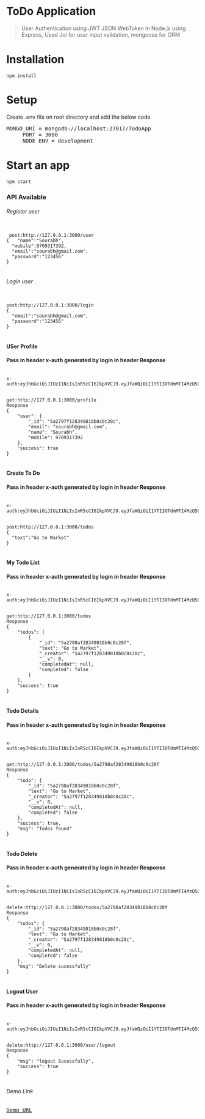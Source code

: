 <h1>ToDo Application</h1>
<blockquote>
<p>User Authentication using JWT JSON WebToken in Node.js using Express, Used Joi for user input validation, mongoose for ORM</p>
</blockquote>
<h1>Installation</h1>
<code>npm install</code>
<h1>Setup</h1>
<p>Create .env file on root directory and add the below code</p>
<pre>MONGO_URI = mongodb://localhost:27017/TodoApp
     PORT = 3000
     NODE_ENV = development</pre>
<h1>Start an app</h2>
<code>npm start</code>
<h3>API Available</h3>
<h6>Register user</h6>
<pre>
<code>
 post:http://127.0.0.1:3000/user
{   "name":"Sourabh",
  "mobile":9709317392,
  "email":"sourabh@gmail.com",
  "password":"123456"
}
</code>
</pre>
<h6>Login user</h6>
<pre>
<code>
post:http://127.0.0.1:3000/login
{
  "email":"sourabh@gmail.com",
  "password":"123456"
}
</code>
</pre>
<h4>USer Profile</h6>
<h4>Pass in header x-auth generated by login in header Response</h6>
<pre><code>
x-auth:eyJhbGciOiJIUzI1NiIsInR5cCI6IkpXVCJ9.eyJfaWQiOiI1YTI3OTdmMTI4MzQ5ODE4YjBjMGMyOGMiLCJhY2Nlc3MiOiJhdXRoIiwiaWF0IjoxNTEyNTQ0MzM1fQ.U3ewSkICu9cr5lBqsooS78aElAQpFFdF2Vea4IxlxpY</code></pre>
<pre>
<code>
get:http://127.0.0.1:3000/profile
Response
{
    "user": {
        "_id": "5a2797f128349818b0c0c28c",
        "email": "sourabh@gmail.com",
        "name": "Sourabh",
        "mobile": 9709317392
    },
    "success": true
}
</code>
</pre>
<h4>Create To Do</h6>
<h4>Pass in header x-auth generated by login in header Response</h6>
<pre><code>
x-auth:eyJhbGciOiJIUzI1NiIsInR5cCI6IkpXVCJ9.eyJfaWQiOiI1YTI3OTdmMTI4MzQ5ODE4YjBjMGMyOGMiLCJhY2Nlc3MiOiJhdXRoIiwiaWF0IjoxNTEyNTQ0MzM1fQ.U3ewSkICu9cr5lBqsooS78aElAQpFFdF2Vea4IxlxpY</code></pre>
<pre>
<code>
post:http://127.0.0.1:3000/todos
{
  "text":"Go to Market"
}
</code>
</pre>

<h4>My Todo List</h6>
<h4>Pass in header x-auth generated by login in header Response</h6>
<pre><code>
x-auth:eyJhbGciOiJIUzI1NiIsInR5cCI6IkpXVCJ9.eyJfaWQiOiI1YTI3OTdmMTI4MzQ5ODE4YjBjMGMyOGMiLCJhY2Nlc3MiOiJhdXRoIiwiaWF0IjoxNTEyNTQ0MzM1fQ.U3ewSkICu9cr5lBqsooS78aElAQpFFdF2Vea4IxlxpY</code></pre>
<pre>
<code>
get:http://127.0.0.1:3000/todos
Response
{
    "todos": [
        {
            "_id": "5a2798af28349818b0c0c28f",
            "text": "Go to Market",
            "_creator": "5a2797f128349818b0c0c28c",
            "__v": 0,
            "completedAt": null,
            "completed": false
        }
    ],
    "success": true
}
</code>
</pre>
<h4>Todo Details</h6>
<h4>Pass in header x-auth generated by login in header Response</h6>
<pre><code>
x-auth:eyJhbGciOiJIUzI1NiIsInR5cCI6IkpXVCJ9.eyJfaWQiOiI1YTI3OTdmMTI4MzQ5ODE4YjBjMGMyOGMiLCJhY2Nlc3MiOiJhdXRoIiwiaWF0IjoxNTEyNTQ0MzM1fQ.U3ewSkICu9cr5lBqsooS78aElAQpFFdF2Vea4IxlxpY</code></pre>
<pre>
<code>
get:http://127.0.0.1:3000/todos/5a2798af28349818b0c0c28f
Response
{
    "todo": {
        "_id": "5a2798af28349818b0c0c28f",
        "text": "Go to Market",
        "_creator": "5a2797f128349818b0c0c28c",
        "__v": 0,
        "completedAt": null,
        "completed": false
    },
    "success": true,
    "msg": "Todos found"
}
</code>
</pre>
<h4>Todo Delete</h6>
<h4>Pass in header x-auth generated by login in header Response</h6>
<pre><code>
x-auth:eyJhbGciOiJIUzI1NiIsInR5cCI6IkpXVCJ9.eyJfaWQiOiI1YTI3OTdmMTI4MzQ5ODE4YjBjMGMyOGMiLCJhY2Nlc3MiOiJhdXRoIiwiaWF0IjoxNTEyNTQ0MzM1fQ.U3ewSkICu9cr5lBqsooS78aElAQpFFdF2Vea4IxlxpY</code></pre>
<pre>
<code>
delete:http://127.0.0.1:3000/todos/5a2798af28349818b0c0c28f
Response
{
    "todos": {
        "_id": "5a2798af28349818b0c0c28f",
        "text": "Go to Market",
        "_creator": "5a2797f128349818b0c0c28c",
        "__v": 0,
        "completedAt": null,
        "completed": false
    },
    "msg": "Delete sucessfully"
}
</code>
</pre>

<h4>Logout User</h6>
<h4>Pass in header x-auth generated by login in header Response</h6>
<pre><code>
x-auth:eyJhbGciOiJIUzI1NiIsInR5cCI6IkpXVCJ9.eyJfaWQiOiI1YTI3OTdmMTI4MzQ5ODE4YjBjMGMyOGMiLCJhY2Nlc3MiOiJhdXRoIiwiaWF0IjoxNTEyNTQ0MzM1fQ.U3ewSkICu9cr5lBqsooS78aElAQpFFdF2Vea4IxlxpY</code></pre>
<pre>
<code>
delete:http://127.0.0.1:3000/user/logout
Response
{
    "msg": "logout Sucessfully",
    "success": true
}
</code>
</pre>

<h6>Demo Link</h6>
<pre>
<a href="https://immense-forest-27940.herokuapp.com/">Demo URL</a>
</pre>
